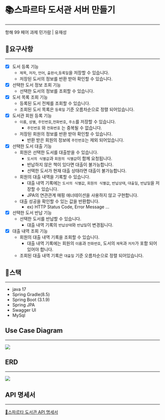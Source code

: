 # 📚스파르타 도서관 서버 만들기
---
항해 99 페어 과제
민가람 | 유재성

## 🤔요구사항
---
- [X]  도서 등록 기능
    - `제목`, `저자`, `언어`, `출판사`,`등록일`을 저장할 수 있습니다.
    - 저장된 도서의 정보를 반환 받아 확인할 수 있습니다.
- [X]  선택한 도서 정보 조회 기능
    - 선택한 도서의 정보를 조회할 수 있습니다.
- [X]  도서 목록 조회 기능
    - 등록된 도서 전체를 조회할 수 있습니다.
    - 조회된 도서 목록은 `등록일` 기준 오름차순으로 정렬 되어있습니다.
- [X]  도서관 회원 등록 기능
    - `이름`, `성별`, `주민번호`,`전화번호`, `주소`를 저장할 수 있습니다.
        - `주민번호` 와 `전화번호` 는 중복될 수 없습니다.
    - 저장된 회원의 정보를 반환 받아 확인할 수 있습니다.
        - 반환 받은 회원의 정보에 `주민번호`는 제외 되어있습니다.
- [X]  선택한 도서 대출 기능
    - 회원은 선택한 도서를 대출받을 수 있습니다.
        - `도서의 식별값`과 `회원의 식별값`이 함께 요청됩니다.
        - 반납하지 않은 책이 있다면 대출이 불가능합니다.
        - 선택한 도서가 현재 대출 상태라면 대출이 불가능합니다.
    - 회원의 대출 내역을 기록할 수 있습니다.
        - 대출 내역 기록에는 `도서의 식별값`, `회원의 식별값`, `반납상태`, `대출일`, `반납일`을 저장할 수 있습니다.
        - JPA의 연관관계 매핑 애너테이션을 사용하지 않고 구현합니다.
    - 대출 성공을 확인할 수 있는 값을 반환합니다.
        - ex) HTTP Status Code, Error Message …
- [X]  선택한 도서 반납 기능
    - 선택한 도서를 반납할 수 있습니다.
        - 대출 내역 기록의 `반납상태`와 `반납일`이 변경됩니다.
- [X]  대출 내역 조회 기능
    - 회원의 대출 내역 기록을 조회할 수 있습니다.
        - 대출 내역 기록에는 회원의 `이름`과 `전화번호`, 도서의 `제목`과 `저자`가 포함 되어있어야 합니다.
    - 조회된 대출 내역 기록은 `대출일` 기준 오름차순으로 정렬 되어있습니다.

## 🔧스택
---
- java 17
- Spring Gradle(8.5)
- Spring Boot (3.1.9)
- Spring JPA
- Swagger UI
- MySql



## Use Case Diagram
---
![](https://opaque-tail-d2e.notion.site/image/https%3A%2F%2Fprod-files-secure.s3.us-west-2.amazonaws.com%2F875d8bef-1ed4-4b82-a5be-63dce4f8d27e%2Fe87cb94c-41ca-4480-a943-fe4872e47ba8%2FUse-case_Spring_lvl02_v2.png?table=block&id=8506b885-350f-44d9-9d67-7c24b1cbbb10&spaceId=875d8bef-1ed4-4b82-a5be-63dce4f8d27e&width=2000&userId=&cache=v2)




## ERD
---
![](https://opaque-tail-d2e.notion.site/image/https%3A%2F%2Fprod-files-secure.s3.us-west-2.amazonaws.com%2F875d8bef-1ed4-4b82-a5be-63dce4f8d27e%2F9b8f34ff-be59-4471-8e30-91872efd04fa%2FUntitled.png?table=block&id=6ef0e63e-17e6-4953-8d3d-4001c5f885b7&spaceId=875d8bef-1ed4-4b82-a5be-63dce4f8d27e&width=2000&userId=&cache=v2)





## API 명세서
---
[📝스파르타 도서관 API 명세서](https://github.com/ramizzang/hh99_spring_lv2/blob/main/%EB%8F%84%EC%84%9C%EA%B4%80%20API%20%EB%AA%85%EC%84%B8%EC%84%9C.pdf)
